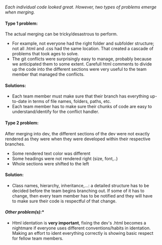 _Each individual code looked great. However, two types of problems emerge when merging._

#### **Type 1 problem:**
The actual merging can be tricky/desastrous to perform.
* For example, not everyone had the right folder and subfolder structure; not all .html and .css had the same location. That created a cascade of problems that took ages to solve.
* The git conflicts were surprisingly easy to manage, probably because we anticipated them to some extent. Carefull html comments to divide up the code into the different sections were very useful to the team member that managed the conflicts.  
#### **Solutions:**
* Each team member must make sure that their branch has everything up-to-date in terms of file names, folders, paths, etc.
* Each team member has to make sure their chunks of code are easy to understand/identify for the conflict handler.


#### **Type 2 problem:**
After merging into dev, the different sections of the dev were not exactly rendered as they were when they were developed within their respective branches.
* Some rendered text color was different
* Some headings were not rendered right (size, font,..)
* Whole sections were shifted to the left
#### **Solution:**
* Class names, hierarchy, inheritance,...: a detailed structure has to be decided before the team begins branching out. If some of it has to change, then every team member has to be notified and they will have to make sure their code is respectful of that change.


#### *Other problem(s):**
* Html identation is **very important**, fixing the dev's .html becomes a nightmare if everyone uses different conventions/habits in identation. Making an effort to ident everything correctly is showing basic respect for fellow team members.

